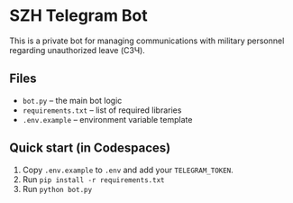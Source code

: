 # SZH Telegram Bot

This is a private bot for managing communications with military personnel regarding unauthorized leave (СЗЧ).

## Files

- `bot.py` – the main bot logic
- `requirements.txt` – list of required libraries
- `.env.example` – environment variable template

## Quick start (in Codespaces)

1. Copy `.env.example` to `.env` and add your `TELEGRAM_TOKEN`.
2. Run `pip install -r requirements.txt`
3. Run `python bot.py`
